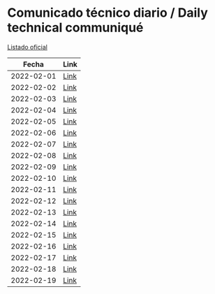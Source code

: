 # Comunicado técnico diario / Daily technical communiqué

[Listado oficial](https://www.gob.mx/salud/documentos/coronavirus-covid19-comunicados-tecnicos-diarios-febrero-2022)

| Fecha               | Link        |
| ------------------- | ----------  |
| 2022-02-01 | [Link](https://www.gob.mx/salud/prensa/comunicado-tecnico-diario-covid-19-293717) |
| 2022-02-02 | [Link](https://www.gob.mx/salud/prensa/comunicado-tecnico-diario-covid-19-293742) |
| 2022-02-03 | [Link](https://www.gob.mx/salud/prensa/comunicado-tecnico-diario-covid-19-293969) |
| 2022-02-04 | [Link](https://www.gob.mx/salud/prensa/comunicado-tecnico-diario-covid-19-294058) |
| 2022-02-05 | [Link](https://www.gob.mx/salud/prensa/comunicado-tecnico-diario-covid-19-294092) |
| 2022-02-06 | [Link](https://www.gob.mx/salud/prensa/comunicado-tecnico-diario-covid-19-294118) |
| 2022-02-07 | [Link](https://www.gob.mx/salud/prensa/comunicado-tecnico-diario-covid-19-294155) |
| 2022-02-08 | [Link](https://www.gob.mx/salud/prensa/comunicado-tecnico-diario-covid-19-294158) |
| 2022-02-09 | [Link](https://www.gob.mx/salud/prensa/comunicado-tecnico-diario-covid-19-294349) |
| 2022-02-10 | [Link](https://www.gob.mx/salud/prensa/comunicado-tecnico-diario-covid-19-294419) |
| 2022-02-11 | [Link](https://www.gob.mx/salud/prensa/comunicado-tecnico-diario-covid-19-294490) |
| 2022-02-12 | [Link](https://www.gob.mx/salud/prensa/comunicado-tecnico-diario-covid-19-294533) |
| 2022-02-13 | [Link](https://www.gob.mx/salud/prensa/comunicado-tecnico-diario-covid-19-294534) |
| 2022-02-14 | [Link](https://www.gob.mx/salud/prensa/comunicado-tecnico-diario-covid-19-294536) |
| 2022-02-15 | [Link](https://www.gob.mx/salud/prensa/comunicado-tecnico-diario-covid-19-294535) |
| 2022-02-16 | [Link](https://www.gob.mx/salud/prensa/comunicado-tecnico-diario-covid-19-294537) |
| 2022-02-17 | [Link](https://www.gob.mx/salud/prensa/comunicado-tecnico-diario-covid-19-294538) |
| 2022-02-18 | [Link](https://www.gob.mx/salud/prensa/comunicado-tecnico-diario-covid-19-294539) |
| 2022-02-19 | [Link](https://www.gob.mx/salud/prensa/comunicado-tecnico-diario-covid-19-294540) |
